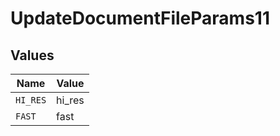 # UpdateDocumentFileParams11


## Values

| Name     | Value    |
| -------- | -------- |
| `HI_RES` | hi_res   |
| `FAST`   | fast     |
